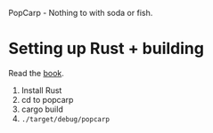 PopCarp - Nothing to with soda or fish.

# Setting up Rust + building

Read the [book](https://doc.rust-lang.org/book/second-edition/ch01-01-installation.html).

1. Install Rust 
2. cd to popcarp
3. cargo build
4. `./target/debug/popcarp`
